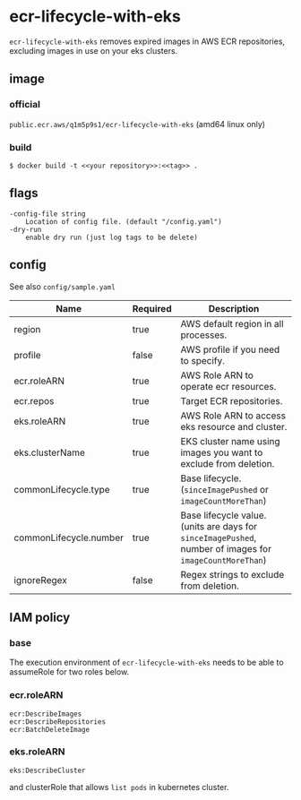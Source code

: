 # ecr-lifecycle-with-eks

`ecr-lifecycle-with-eks` removes expired images in AWS ECR repositories, excluding images in use on your eks clusters.  

## image

### official

`public.ecr.aws/q1m5p9s1/ecr-lifecycle-with-eks` (amd64 linux only)

### build

`$ docker build -t <<your repository>>:<<tag>> .`

## flags

```
-config-file string
    Location of config file. (default "/config.yaml")
-dry-run
    enable dry run (just log tags to be delete)
```

## config

See also `config/sample.yaml`

| Name                   | Required | Description                                                                                              |
|------------------------|----------|----------------------------------------------------------------------------------------------------------|
| region                 | true     | AWS default region in all processes.                                                                     |
| profile                | false    | AWS profile if you need to specify.                                                                      |
| ecr.roleARN            | true     | AWS Role ARN to operate ecr resources.                                                                   |
| ecr.repos              | true     | Target ECR repositories.                                                                                 |
| eks.roleARN            | true     | AWS Role ARN to access eks resource and cluster.                                                         |
| eks.clusterName        | true     | EKS cluster name using images you want to exclude from deletion.                                         |
| commonLifecycle.type   | true     | Base lifecycle. (`sinceImagePushed` or `imageCountMoreThan`)                                             |
| commonLifecycle.number | true     | Base lifecycle value. (units are days for `sinceImagePushed`, number of images for `imageCountMoreThan`) |
| ignoreRegex            | false    | Regex strings to exclude from deletion.                                                                  |

## IAM policy

### base
The execution environment of `ecr-lifecycle-with-eks` needs to be able to assumeRole for two roles below.

### ecr.roleARN

```
ecr:DescribeImages
ecr:DescribeRepositories
ecr:BatchDeleteImage
```

### eks.roleARN

```
eks:DescribeCluster
```

and clusterRole that allows `list pods` in kubernetes cluster.
